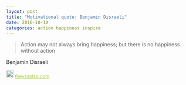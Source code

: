 ```yaml
---
layout: post
title: "Motivational quote: Benjamin Disraeli"
date: 2016-10-10
categories: action happiness inspire
---
```

> Action may not always bring happiness; but there is no happiness without action

Benjamin Disraeli

<span style="z-index:50;font-size:0.9em;"><img src="https://theysaidso.com/branding/theysaidso.png" height="20" width="20" alt="theysaidso.com"/><a href="https://theysaidso.com" title="Powered by quotes from theysaidso.com" style="color: #9fcc25; margin-left: 4px; vertical-align: middle;">theysaidso.com</a></span>
